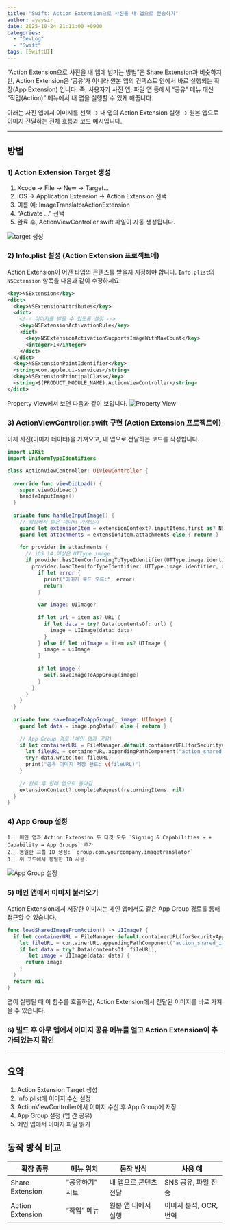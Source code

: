 ```yaml
---
title: "Swift: Action Extension으로 사진을 내 앱으로 전송하기"
author: ayaysir
date: 2025-10-24 21:11:00 +0900
categories: 
  - "DevLog"
  - "Swift"
tags: [SwiftUI]
---
```


“Action Extension으로 사진을 내 앱에 넘기는 방법”은 Share Extension과 비슷하지만,
Action Extension은 ‘공유’가 아니라 원본 앱의 컨텍스트 안에서 바로 실행되는 확장(App Extension) 입니다.
즉, 사용자가 사진 앱, 파일 앱 등에서 “공유” 메뉴 대신 “작업(Action)” 메뉴에서 내 앱을 실행할 수 있게 해줍니다.

아래는 사진 앱에서 이미지를 선택 → 내 앱의 Action Extension 실행 → 원본 앱으로 이미지 전달하는 전체 흐름과 코드 예시입니다.

---

## 방법

### 1) Action Extension Target 생성

 1.	Xcode → File → New → Target…
 2.	iOS → Application Extension → Action Extension 선택
 3.	이름 예: ImageTranslatorActionExtension
 4.	“Activate ...” 선택
 5.	완료 후, ActionViewController.swift 파일이 자동 생성됩니다.

![target 생성]()

### 2) Info.plist 설정 (Action Extension 프로젝트에)

Action Extension이 어떤 타입의 콘텐츠를 받을지 지정해야 합니다.
`Info.plist`의 `NSExtension` 항목을 다음과 같이 수정하세요:

```xml
<key>NSExtension</key>
<dict>
  <key>NSExtensionAttributes</key>
  <dict>
    <!-- 이미지를 받을 수 있도록 설정 -->
    <key>NSExtensionActivationRule</key>
    <dict>
      <key>NSExtensionActivationSupportsImageWithMaxCount</key>
      <integer>1</integer>
    </dict>
  </dict>
  <key>NSExtensionPointIdentifier</key>
  <string>com.apple.ui-services</string>
  <key>NSExtensionPrincipalClass</key>
  <string>$(PRODUCT_MODULE_NAME).ActionViewController</string>
</dict>
```

Property View에서 보면 다음과 같이 보입니다.
![Property View]()



### 3) ActionViewController.swift 구현 (Action Extension 프로젝트에)

이제 사진(이미지 데이터)을 가져오고, 내 앱으로 전달하는 코드를 작성합니다.

```swift
import UIKit
import UniformTypeIdentifiers

class ActionViewController: UIViewController {
  
  override func viewDidLoad() {
    super.viewDidLoad()
    handleInputImage()
  }
  
  private func handleInputImage() {
    // 확장에서 받은 데이터 가져오기
    guard let extensionItem = extensionContext?.inputItems.first as? NSExtensionItem else { return }
    guard let attachments = extensionItem.attachments else { return }
    
    for provider in attachments {
      // iOS 14 이상은 UTType.image
      if provider.hasItemConformingToTypeIdentifier(UTType.image.identifier) {
        provider.loadItem(forTypeIdentifier: UTType.image.identifier, options: nil) { item, error in
          if let error {
            print("이미지 로드 오류:", error)
            return
          }
          
          var image: UIImage?
          
          if let url = item as? URL {
            if let data = try? Data(contentsOf: url) {
              image = UIImage(data: data)
            }
          } else if let uiImage = item as? UIImage {
            image = uiImage
          }
          
          if let image {
            self.saveImageToAppGroup(image)
          }
        }
      }
    }
  }
  
  private func saveImageToAppGroup(_ image: UIImage) {
    guard let data = image.pngData() else { return }
    
    // App Group 경로 (메인 앱과 공유)
    if let containerURL = FileManager.default.containerURL(forSecurityApplicationGroupIdentifier: "group.com.yourcompany.imagetranslator") {
      let fileURL = containerURL.appendingPathComponent("action_shared_image.png")
      try? data.write(to: fileURL)
      print("공유 이미지 저장 완료: \(fileURL)")
    }
    
    // 완료 후 원래 앱으로 돌아감
    extensionContext?.completeRequest(returningItems: nil)
  }
}
```



### 4)  App Group 설정
	1.	메인 앱과 Action Extension 두 타깃 모두 `Signing & Capabilities → + Capability → App Groups` 추가
	2.	동일한 그룹 ID 생성: `group.com.yourcompany.imagetranslator`
	3.	위 코드에서 동일한 ID 사용.

![App Group 설정]()



### 5) 메인 앱에서 이미지 불러오기

Action Extension에서 저장한 이미지는 메인 앱에서도 같은 App Group 경로를 통해 접근할 수 있습니다.

```swift
func loadSharedImageFromAction() -> UIImage? {
  if let containerURL = FileManager.default.containerURL(forSecurityApplicationGroupIdentifier: "group.com.yourcompany.imagetranslator") {
    let fileURL = containerURL.appendingPathComponent("action_shared_image.png")
    if let data = try? Data(contentsOf: fileURL),
       let image = UIImage(data: data) {
      return image
    }
  }
  return nil
}
```
앱이 실행될 때 이 함수를 호출하면,
Action Extension에서 전달된 이미지를 바로 가져올 수 있습니다.


### 6) 빌드 후 아무 앱에서 이미지 공유 메뉴를 열고 Action Extension이 추가되었는지 확인

---

## 요약

1. Action Extension Target 생성
2. Info.plist에 이미지 수신 설정
3. ActionViewController에서 이미지 수신 후 App Group에 저장
4. App Group 설정 (앱 간 공유)
5. 메인 앱에서 이미지 파일 읽기



## 동작 방식 비교

| 확장 종류 | 메뉴 위치 | 동작 방식 | 사용 예 |
|------------|------------|------------|------------|
| Share Extension | “공유하기” 시트 | 내 앱으로 콘텐츠 전달 | SNS 공유, 파일 전송 |
| Action Extension | “작업” 메뉴 | 원본 앱 내에서 실행 | 이미지 분석, OCR, 번역 |
